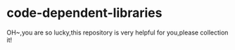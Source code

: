 # code-dependent-libraries
OH~,you are so lucky,this repository is very helpful for you,please collection it!
